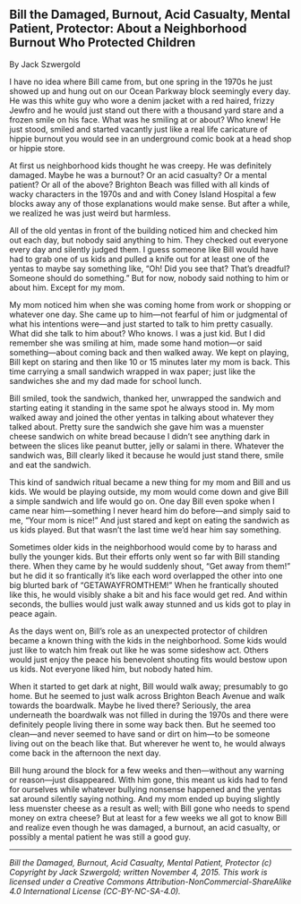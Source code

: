 ## Bill the Damaged, Burnout, Acid Casualty, Mental Patient, Protector: About a Neighborhood Burnout Who Protected Children

By Jack Szwergold

I have no idea where Bill came from, but one spring in the 1970s he just showed up and hung out on our Ocean Parkway block seemingly every day. He was this white guy who wore a denim jacket with a red haired, frizzy Jewfro and he would just stand out there with a thousand yard stare and a frozen smile on his face. What was he smiling at or about? Who knew! He just stood, smiled and started vacantly just like a real life caricature of hippie burnout you would see in an underground comic book at a head shop or hippie store.

At first us neighborhood kids thought he was creepy. He was definitely damaged. Maybe he was a burnout? Or an acid casualty? Or a mental patient? Or all of the above? Brighton Beach was filled with all kinds of wacky characters in the 1970s and and with Coney Island Hospital a few blocks away any of those explanations would make sense. But after a while, we realized he was just weird but harmless. 

All of the old yentas in front of the building noticed him and checked him out each day, but nobody said anything to him. They checked out everyone  every day and silently judged them. I guess someone like Bill would have had to grab one of us kids and pulled a knife out for at least one of the yentas to maybe say something like, “Oh! Did you see that? That’s dreadful? Someone should do something.” But for now, nobody said nothing to him or about him. Except for my mom.

My mom noticed him when she was coming home from work or shopping or whatever one day. She came up to him—not fearful of him or judgmental of what his intentions were—and just started to talk to him pretty casually. What did she talk to him about? Who knows. I was a just kid. But I did remember she was smiling at him, made some hand motion—or said something—about coming back and then walked away. We kept on playing, Bill kept on staring and then like 10 or 15 minutes later my mom is back. This time carrying a small sandwich wrapped in wax paper; just like the sandwiches she and my dad made for school lunch.

Bill smiled, took the sandwich, thanked her, unwrapped the sandwich and starting eating it standing in the same spot he always stood in. My mom walked away and joined the other yentas in talking about whatever they talked about. Pretty sure the sandwich she gave him was a muenster cheese sandwich on white bread because I didn’t see anything dark in between the slices like peanut butter, jelly or salami in there. Whatever the sandwich was, Bill clearly liked it because he would just stand there, smile and eat the sandwich.

This kind of sandwich ritual became a new thing for my mom and Bill and us kids. We would be playing outside, my mom would come down and give Bill a simple sandwich and life would go on. One day Bill even spoke when I came near him—something I never heard him do before—and simply said to me, “Your mom is nice!” And just stared and kept on eating the sandwich as us kids played. But that wasn’t the last time we’d hear him say something.

Sometimes older kids in the neighborhood would come by to harass and bully the younger kids. But their efforts only went so far with Bill standing there. When they came by he would suddenly shout, “Get away from them!” but he did it so frantically it’s like each word overlapped the other into one big blurted bark of “GETAWAYFROMTHEM!” When he frantically shouted like this, he would visibly shake a bit and his face would get red. And within seconds, the bullies would just walk away stunned and us kids got to play  in peace again.

As the days went on, Bill’s role as an unexpected protector of children became a known thing with the kids in the neighborhood. Some kids would just like to watch him freak out like he was some sideshow act. Others would just enjoy the peace his benevolent shouting fits would bestow upon us kids. Not everyone liked him, but nobody hated him.

When it started to get dark at night, Bill would walk away; presumably to go home. But he seemed to just walk across Brighton Beach Avenue and walk towards the boardwalk. Maybe he lived there? Seriously, the area underneath the boardwalk was not filled in during the 1970s and there were definitely people living there in some way back then. But he seemed too clean—and never seemed to have sand or dirt on him—to be someone living out on the beach like that. But wherever he went to, he would always come back in the afternoon the next day.

Bill hung around the block for a few weeks and then—without any warning or reason—just disappeared. With him gone, this meant us kids had to fend for ourselves while whatever bullying nonsense happened and the yentas sat around silently saying nothing. And my mom ended up buying slightly less muenster cheese as a result as well; with Bill gone who needs to spend money on extra cheese? But at least for a few weeks we all got to know Bill and realize even though he was damaged, a burnout, an acid casualty, or possibly a mental patient he was still a good guy.

***

*Bill the Damaged, Burnout, Acid Casualty, Mental Patient, Protector (c) Copyright by Jack Szwergold; written November 4, 2015. This work is licensed under a Creative Commons Attribution-NonCommercial-ShareAlike 4.0 International License (CC-BY-NC-SA-4.0).*
